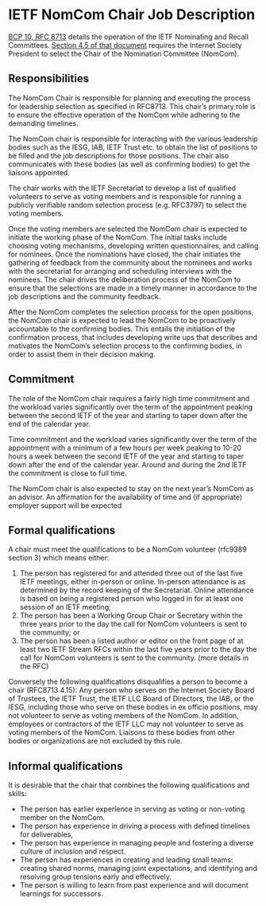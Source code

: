 # IETF NomCom Chair Job Description

[BCP 10, RFC 8713](https://datatracker.ietf.org/doc/html/rfc8713) details the operation of the IETF Nominating and Recall Committees. [Section 4.5 of that document](https://datatracker.ietf.org/doc/html/rfc8713#section-4.5) requires the Internet Society President to select the Chair of the Nomination Committee (NomCom). 

## Responsibilities
The NomCom Chair is responsible for planning and executing the process for leadership selection as specified in RFC8713. This chair’s primary role is to ensure the effective operation of the NomCom while adhering to the demanding timelines. 

The NomCom chair is responsible for interacting with the various leadership bodies such as the IESG, IAB, IETF Trust etc. to obtain the list of positions to be filled and the job descriptions for those positions. The chair also communicates with these bodies (as well as confirming bodies) to get the liaisons appointed. 

The chair works with the IETF Secretariat to develop a list of qualified volunteers to serve as voting members and is responsible for running a publicly verifiable random selection process (e.g. RFC3797) to select the voting members.

Once the voting members are selected the NomCom chair is expected to initiate the working phase of the NomCom. The initial tasks include choosing voting mechanisms, developing written questionnaires, and calling for nominees. Once the nominations have closed, the chair initiates the gathering of feedback from the community about the nominees and works with the secretariat for arranging and scheduling interviews with the nominees. The chair drives the deliberation process of the NomCom to ensure that the selections are made in a timely manner in accordance to the job descriptions and the community feedback.

After the NomCom completes the selection process for the open positions, the NomCom chair is expected to lead the NomCom to be proactively accountable to the confirming bodies. This entails the initiation of the confirmation process, that includes developing write ups that describes and motivates the NomCom’s selection process to the confirming bodies, in order to assist them in their decision making. 

## Commitment
The role of the NomCom chair requires a fairly high time commitment and the workload varies significantly over the term of the appointment peaking between the second IETF of the year and starting to taper down after the end of the calendar year.

Time commitment and the workload varies significantly over the term of the appointment with a minimum of a few hours per week peaking to 10-20 hours a week between the second IETF of the year and starting to taper down after the end of the calendar year. Around and during the 2nd IETF the commitment is close to full time.

The NomCom chair is also expected to stay on the next year’s NomCom as an advisor.
An affirmation for the availability of time and (if appropriate) employer support will be expected

## Formal qualifications
A chair must meet the qualifications to be a NomCom volunteer (rfc9389 section 3) which means either:

1.	The person has registered for and attended three out of the last five IETF meetings, either in-person or online. In-person attendance is as determined by the record keeping of the Secretariat. Online attendance is based on being a registered person who logged in for at least one session of an IETF meeting;
2.	The person has been a Working Group Chair or Secretary within the three years prior to the day the call for NomCom volunteers is sent to the community; or
3.	The person has been a listed author or editor on the front page of at least two IETF Stream RFCs within the last five years prior to the day the call for NomCom volunteers is sent to the community. (more details in the RFC)

Conversely the following qualifications disqualifies a person to become a chair (RFC8713 4.15):
Any person who serves on the Internet Society Board of Trustees, the IETF Trust, the IETF LLC Board of Directors, the IAB, or the IESG, including those who serve on these bodies in ex officio positions, may not volunteer to serve as voting members of the NomCom. In addition, employees or contractors of the IETF LLC may not volunteer to serve as voting members of the NomCom. Liaisons to these bodies from other bodies or organizations are not excluded by this rule.

## Informal qualifications
It is desirable that the chair that combines the following qualifications and skills:

*	The person has earlier experience in serving as voting or non-voting member on the NomCom.
*	The person has experience in driving a process with defined timelines for deliverables,
*	The person has experience in managing people and fostering a diverse culture of inclusion and respect.
*	The person has experiences in creating and leading small teams: creating shared norms, managing joint expectations, and identifying and resolving group tensions early and effectively. 
*	The person is willing to learn from past experience and will document learnings for successors.

